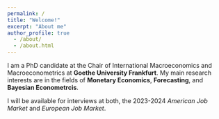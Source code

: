 ```yaml
---
permalink: /
title: "Welcome!"
excerpt: "About me"
author_profile: true
  - /about/
  - /about.html
---
```


I am a PhD candidate at the Chair of International Macroeconomics and Macroeconometrics at **Goethe University Frankfurt**.
My main research interests are in the fields of **Monetary Economics**, **Forecasting**, and **Bayesian Econometrcis**.

I will be available for interviews at both, the 2023-2024 *American Job Market* and *European Job Market*.
